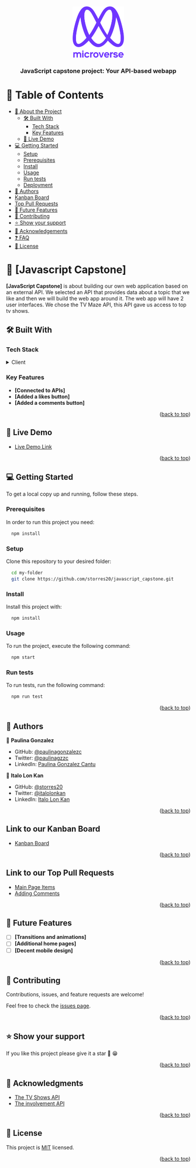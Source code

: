 <a name="readme-top"></a>

<div align="center">

  <img src="murple_logo.png" alt="logo" width="140"  height="auto" />
  <br/>

  <h3><b>JavaScript capstone project: Your API-based webapp</b></h3>

</div>

# 📗 Table of Contents

- [📖 About the Project](#about-project)
  - [🛠 Built With](#built-with)
    - [Tech Stack](#tech-stack)
    - [Key Features](#key-features)
  - [🚀 Live Demo](#live-demo)
- [💻 Getting Started](#getting-started)
  - [Setup](#setup)
  - [Prerequisites](#prerequisites)
  - [Install](#install)
  - [Usage](#usage)
  - [Run tests](#run-tests)
  - [Deployment](#triangular_flag_on_post-deployment)
- [👥 Authors](#authors)
- [Kanban Board](#kanban-board)
- [Top Pull Requests](#pull-requests)
- [🔭 Future Features](#future-features)
- [🤝 Contributing](#contributing)
- [⭐️ Show your support](#support)
- [🙏 Acknowledgements](#acknowledgements)
- [❓ FAQ](#faq)
- [📝 License](#license)

# 📖 [Javascript Capstone] <a name="about-project"></a>

**[JavaScript Capstone]** is about building our own web application based on an external API. We selected an API that provides data about a topic that we like and then we will build the web app around it. The web app will have 2 user interfaces.
We chose the TV Maze API, this API gave us access to top tv shows.

## 🛠 Built With <a name="built-with"></a>

### Tech Stack <a name="tech-stack"></a>

<details>
  <summary>Client</summary>
  <ul>
    <li><a href="https://www.javascript.com/">JavaScript</a></li>
    <li><a href="https://css-tricks.com/">CSS</a></li>
    <li><a href="https://html.com/">HTML</a></li>
    <li><a href="https://webpack.js.org/">Webpack</a></li>
  </ul>
</details>

### Key Features <a name="key-features"></a>

- **[Connected to APIs]**
- **[Added a likes button]**
- **[Added a comments button]**

<p align="right">(<a href="#readme-top">back to top</a>)</p>

## 🚀 Live Demo <a name="live-demo"></a>

- [Live Demo Link](https://storres20.github.io/javascript_capstone/dist)

<p align="right">(<a href="#readme-top">back to top</a>)</p>

## 💻 Getting Started <a name="getting-started"></a>

To get a local copy up and running, follow these steps.

### Prerequisites

In order to run this project you need:

```sh
  npm install
```

### Setup

Clone this repository to your desired folder:

```sh
  cd my-folder
  git clone https://github.com/storres20/javascript_capstone.git
```

### Install

Install this project with:

```sh
  npm install
```

### Usage

To run the project, execute the following command:

```sh
  npm start
```

### Run tests

To run tests, run the following command:

```sh
  npm run test
```

<p align="right">(<a href="#readme-top">back to top</a>)</p>

## 👥 Authors <a name="authors"></a>

👤 **Paulina Gonzalez**

- GitHub: [@paulinagonzalezc](https://github.com/paulinagonzalezc)
- Twitter: [@paulinagzzc](https://twitter.com/paulinagzzc)
- LinkedIn: [Paulina Gonzalez Cantu](https://www.linkedin.com/in/paulina-gonzalez-cantu/)

👤 **Italo Lon Kan**

- GitHub: [@storres20](https://github.com/storres20)
- Twitter: [@italolonkan](https://twitter.com/italolonkan)
- LinkedIn: [Italo Lon Kan](https://www.linkedin.com/in/italo-lon-kan/)

<p align="right">(<a href="#readme-top">back to top</a>)</p>

## Link to our Kanban Board <a name="kanban-board"></a>

- [Kanban Board](https://github.com/storres20/javascript_capstone/projects/1)

<p align="right">(<a href="#readme-top">back to top</a>)</p>

## Link to our Top Pull Requests <a name="pull-requests"></a>

- [Main Page Items](https://github.com/storres20/javascript_capstone/pull/22)
- [Adding Comments](https://github.com/storres20/javascript_capstone/pull/24)

<p align="right">(<a href="#readme-top">back to top</a>)</p>

## 🔭 Future Features <a name="future-features"></a>

- [ ] **[Transitions and animations]**
- [ ] **[Additional home pages]**
- [ ] **[Decent mobile design]**

<p align="right">(<a href="#readme-top">back to top</a>)</p>

## 🤝 Contributing <a name="contributing"></a>

Contributions, issues, and feature requests are welcome!

Feel free to check the [issues page](https://github.com/storres20/javascript_capstone/issues).

<p align="right">(<a href="#readme-top">back to top</a>)</p>


## ⭐️ Show your support <a name="support"></a>

If you like this project please give it a star 🌟 😁

<p align="right">(<a href="#readme-top">back to top</a>)</p>

## 🙏 Acknowledgments <a name="acknowledgements"></a>

* [The TV Shows API](https://www.tvmaze.com/api)
* [The involvement API](https://www.notion.so/Involvement-API-869e60b5ad104603aa6db59e08150270)

<p align="right">(<a href="#readme-top">back to top</a>)</p>

## 📝 License <a name="license"></a>

This project is [MIT](./LICENSE) licensed.

<p align="right">(<a href="#readme-top">back to top</a>)</p>